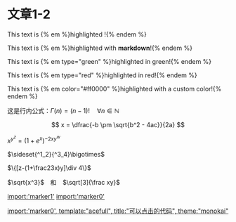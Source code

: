 # 文章1-2

This text is {% em %}highlighted !{% endem %}

This text is {% em %}highlighted with **markdown**!{% endem %}

This text is {% em type="green" %}highlighted in green!{% endem %}

This text is {% em type="red" %}highlighted in red!{% endem %}

This text is {% em color="#ff0000" %}highlighted with a custom color!{% endem %}

这是行内公式：$\Gamma(n) = (n-1)!\quad\forall n\in\mathbb N$

$$ x = \dfrac{-b \pm \sqrt{b^2 - 4ac}}{2a} $$

$x^{y^z}=(1+e^x)^{-2xy^w}$

$\sideset{^1_2}{^3_4}\bigotimes$

$\{[z-(1+\frac23x)y]\div 4\}$

$\sqrt{x^3}$　和　$\sqrt[3]{\frac xy}$


[import:'marker1'](fixtures/test.cpp)
​​[import:'marker0'](fixtures/test.cpp)

[import:'marker0', template:"acefull", title:"可以点击的代码", theme:"monokai"](fixtures/test.cpp)